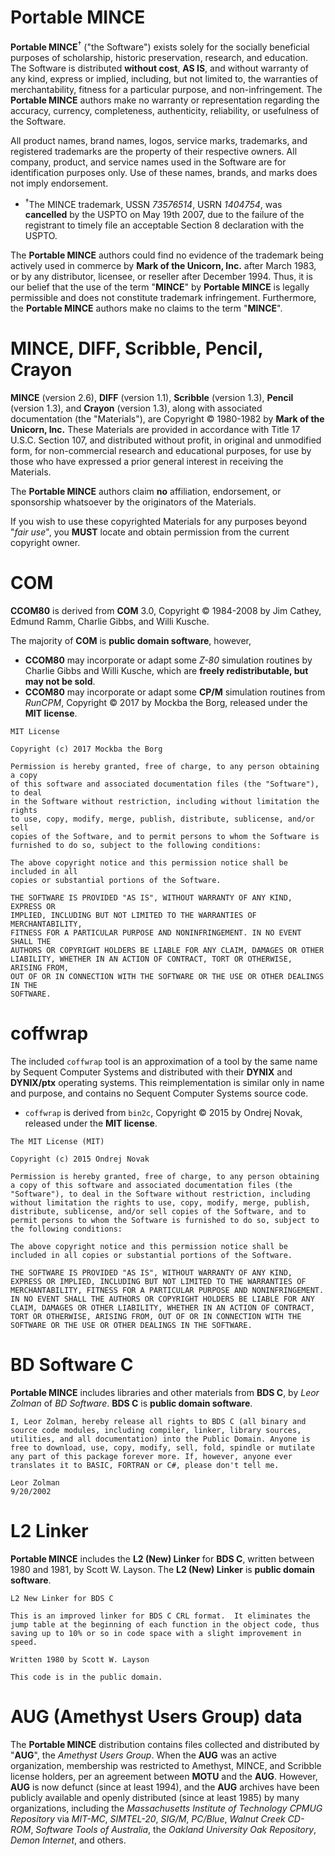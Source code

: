 # Portable MINCE

**Portable MINCE**<sup>†</sup> ("the Software") exists solely for the socially beneficial purposes of scholarship, historic preservation, research, and education. The Software is distributed **without cost**, **AS IS**, and without warranty of any kind, express or implied, including, but not limited to, the warranties of merchantability, fitness for a particular purpose, and non-infringement. The **Portable MINCE** authors make no warranty or representation regarding the accuracy, currency, completeness, authenticity, reliability, or usefulness of the Software.

All product names, brand names, logos, service marks, trademarks, and registered trademarks are the property of their respective owners. All company, product, and service names used in the Software are for identification purposes only. Use of these names, brands, and marks does not imply endorsement.

* <sup>†</sup>The MINCE trademark, USSN *73576514*, USRN *1404754*, was **cancelled** by the USPTO on May 19th 2007, due to the failure of the registrant to timely file an acceptable Section 8 declaration with the USPTO.

The **Portable MINCE** authors could find no evidence of the trademark being actively used in commerce by **Mark of the Unicorn, Inc.** after March 1983, or by any distributor, licensee, or reseller after December 1994. Thus, it is our belief that the use of the term "**MINCE**" by **Portable MINCE** is legally permissible and does not constitute trademark infringement. Furthermore, the **Portable MINCE** authors make no claims to the term "**MINCE**".

# MINCE, DIFF, Scribble, Pencil, Crayon

**MINCE** (version 2.6), **DIFF** (version 1.1), **Scribble** (version 1.3), **Pencil** (version 1.3), and **Crayon** (version 1.3), along with associated documentation (the "Materials"), are Copyright © 1980-1982 by **Mark of the Unicorn, Inc.** These Materials are provided in accordance with Title 17 U.S.C. Section 107, and distributed without profit, in original and unmodified form, for non-commercial research and educational purposes, for use by those who have expressed a prior general interest in receiving the Materials.

The **Portable MINCE** authors claim **no** affiliation, endorsement, or sponsorship whatsoever by the originators of the Materials. 

If you wish to use these copyrighted Materials for any purposes beyond "*fair use*", you **MUST** locate and obtain permission from the current copyright owner.

# COM

**CCOM80** is derived from **COM** 3.0, Copyright © 1984-2008 by Jim Cathey, Edmund Ramm, Charlie Gibbs, and Willi Kusche.

The majority of **COM** is **public domain software**, however,
 * **CCOM80** may incorporate or adapt some *Z-80* simulation routines by Charlie Gibbs and Willi Kusche, which are **freely redistributable, but may not be sold**.
 * **CCOM80** may incorporate or adapt some **CP/M** simulation routines from *RunCPM*, Copyright © 2017 by Mockba the Borg, released under the **MIT license**.
```text
MIT License

Copyright (c) 2017 Mockba the Borg

Permission is hereby granted, free of charge, to any person obtaining a copy
of this software and associated documentation files (the "Software"), to deal
in the Software without restriction, including without limitation the rights
to use, copy, modify, merge, publish, distribute, sublicense, and/or sell
copies of the Software, and to permit persons to whom the Software is
furnished to do so, subject to the following conditions:

The above copyright notice and this permission notice shall be included in all
copies or substantial portions of the Software.

THE SOFTWARE IS PROVIDED "AS IS", WITHOUT WARRANTY OF ANY KIND, EXPRESS OR
IMPLIED, INCLUDING BUT NOT LIMITED TO THE WARRANTIES OF MERCHANTABILITY,
FITNESS FOR A PARTICULAR PURPOSE AND NONINFRINGEMENT. IN NO EVENT SHALL THE
AUTHORS OR COPYRIGHT HOLDERS BE LIABLE FOR ANY CLAIM, DAMAGES OR OTHER
LIABILITY, WHETHER IN AN ACTION OF CONTRACT, TORT OR OTHERWISE, ARISING FROM,
OUT OF OR IN CONNECTION WITH THE SOFTWARE OR THE USE OR OTHER DEALINGS IN THE
SOFTWARE.
```

# coffwrap

The included `coffwrap` tool is an approximation of a tool by the same name by Sequent Computer Systems and distributed with their **DYNIX** and **DYNIX/ptx** operating systems. This reimplementation is similar only in name and purpose, and contains no Sequent Computer Systems source code.

* `coffwrap` is derived from `bin2c`, Copyright © 2015 by Ondrej Novak, released under the **MIT license**.
```text
The MIT License (MIT)

Copyright (c) 2015 Ondrej Novak

Permission is hereby granted, free of charge, to any person obtaining
a copy of this software and associated documentation files (the
"Software"), to deal in the Software without restriction, including
without limitation the rights to use, copy, modify, merge, publish,
distribute, sublicense, and/or sell copies of the Software, and to
permit persons to whom the Software is furnished to do so, subject to
the following conditions:

The above copyright notice and this permission notice shall be
included in all copies or substantial portions of the Software.

THE SOFTWARE IS PROVIDED "AS IS", WITHOUT WARRANTY OF ANY KIND,
EXPRESS OR IMPLIED, INCLUDING BUT NOT LIMITED TO THE WARRANTIES OF
MERCHANTABILITY, FITNESS FOR A PARTICULAR PURPOSE AND NONINFRINGEMENT.
IN NO EVENT SHALL THE AUTHORS OR COPYRIGHT HOLDERS BE LIABLE FOR ANY
CLAIM, DAMAGES OR OTHER LIABILITY, WHETHER IN AN ACTION OF CONTRACT,
TORT OR OTHERWISE, ARISING FROM, OUT OF OR IN CONNECTION WITH THE
SOFTWARE OR THE USE OR OTHER DEALINGS IN THE SOFTWARE.
```

# BD Software C

**Portable MINCE** includes libraries and other materials from **BDS C**, by *Leor Zolman* of *BD Software*. **BDS C** is **public domain software**.

```text
I, Leor Zolman, hereby release all rights to BDS C (all binary and source code modules, including compiler, linker, library sources, utilities, and all documentation) into the Public Domain. Anyone is free to download, use, copy, modify, sell, fold, spindle or mutilate any part of this package forever more. If, however, anyone ever translates it to BASIC, FORTRAN or C#, please don't tell me.

Leor Zolman
9/20/2002
```

# L2 Linker

**Portable MINCE** includes the **L2 (New) Linker** for **BDS C**, written between 1980 and 1981, by Scott W. Layson.  The **L2 (New) Linker** is **public domain software**.
```text
L2 New Linker for BDS C

This is an improved linker for BDS C CRL format.  It eliminates the jump table at the beginning of each function in the object code, thus saving up to 10% or so in code space with a slight improvement in speed.  

Written 1980 by Scott W. Layson

This code is in the public domain.
```

# AUG (Amethyst Users Group) data

The **Portable MINCE** distribution contains files collected and distributed by "**AUG**", the *Amethyst Users Group*. When the **AUG** was an active organization, membership was restricted to Amethyst, MINCE, and Scribble license holders, per an agreement between **MOTU** and the **AUG**. However, **AUG** is now defunct (since at least 1994), and the **AUG** archives have been publicly available and openly distributed (since at least 1985) by many organizations, including the *Massachusetts Institute of Technology* *CPMUG Repository* via *MIT-MC*, *SIMTEL-20*, *SIG/M*, *PC/Blue*, *Walnut Creek CD-ROM*, *Software Tools of Australia*, the *Oakland University* *Oak Repository*, *Demon Internet*, and others.
